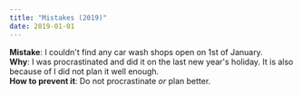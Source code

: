 ```yaml
---
title: "Mistakes (2019)"
date: 2019-01-01
---
```


__Mistake__: I couldn't find any car wash shops open on 1st of January.  
__Why__: I was procrastinated and did it on the last new year's holiday. It is also because of I did not plan it well enough.  
__How to prevent it__: Do not procrastinate *or* plan better.
